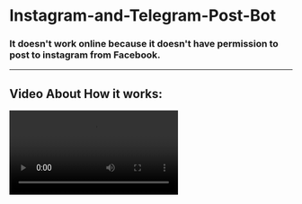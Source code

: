 # Instagram-and-Telegram-Post-Bot

### It doesn't work online because it doesn't have permission to post to instagram from Facebook.
<hr>

## Video About How it works:
<div>
    <video src="./Resources/video.mp4">
</div>
